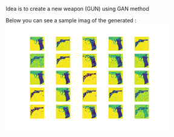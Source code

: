 Idea is to create a new weapon (GUN) using GAN method


Below you can see a sample imag of the generated : 
![Alt text](https://github.com/Karthikbr19/EVA/blob/master/Session19/mnist_16800.png?raw=true "Optional Title")
